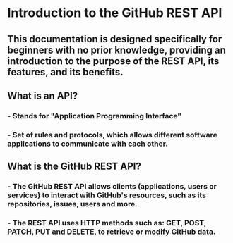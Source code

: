 # Introduction to the GitHub REST API

## This documentation is designed specifically for beginners with no prior knowledge, providing an introduction to the purpose of the REST API, its features, and its benefits.

 
## What is an API?

### - Stands for "Application Programming Interface"

### - Set of rules and protocols, which allows different software applications to communicate with each other.

## What is the GitHub REST API?

### - The GitHub REST API allows clients (applications, users or services) to interact with GitHub's resources, such as its repositories, issues, users and more.

### - The REST API uses HTTP methods such as: **GET**, **POST**, **PATCH**, **PUT** and **DELETE**, to retrieve or modify GitHub data.